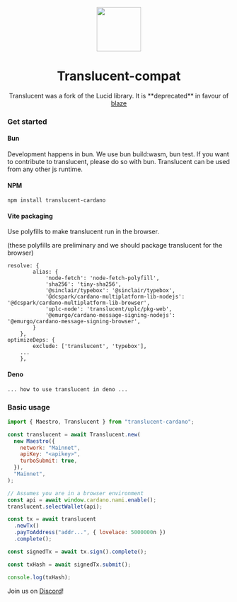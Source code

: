 <p align="center">
  <img width="100px" src="./logo/translucent.svg" align="center"/>
  <h1 align="center">Translucent-compat</h1>
  <p align="center">Translucent was a fork of the Lucid library. It is **deprecated** in favour of <a href="https://github.com/butaneprotocol/blaze-cardano" target="_blank">blaze</a> </p>
</p>

### Get started

#### Bun

Development happens in bun. We use bun build:wasm, bun test. If you want to contribute to translucent, please do so with bun.
Translucent can be used from any other js runtime.

#### NPM

```
npm install translucent-cardano
```

#### Vite packaging

Use polyfills to make translucent run in the browser.

(these polyfills are preliminary and we should package translucent for the browser)

```
resolve: {
		alias: {
			'node-fetch': 'node-fetch-polyfill',
			'sha256': 'tiny-sha256',
			'@sinclair/typebox': '@sinclair/typebox',
			'@dcspark/cardano-multiplatform-lib-nodejs': '@dcspark/cardano-multiplatform-lib-browser',
			'uplc-node': 'translucent/uplc/pkg-web',
			'@emurgo/cardano-message-signing-nodejs': '@emurgo/cardano-message-signing-browser',
		}
	},
optimizeDeps: {
		exclude: ['translucent', 'typebox'],
    ...
	},
```

#### Deno

```
... how to use translucent in deno ...
```

### Basic usage

```js
import { Maestro, Translucent } from "translucent-cardano";

const translucent = await Translucent.new(
  new Maestro({
    network: "Mainnet",
    apiKey: "<apikey>",
    turboSubmit: true,
  }),
  "Mainnet",
);

// Assumes you are in a browser environment
const api = await window.cardano.nami.enable();
translucent.selectWallet(api);

const tx = await translucent
  .newTx()
  .payToAddress("addr...", { lovelace: 5000000n })
  .complete();

const signedTx = await tx.sign().complete();

const txHash = await signedTx.submit();

console.log(txHash);
```

<!--
### Test

```
bun test
```

This library uses the canonical version of serialization-lib.
We import uplc via a wrapper for the aiken package.

### Build Wasm

The wrappers for uplc are a crate in this repository in the uplc folder.
The command build:wasm uses wasm-pack to build them.

```
deno task build:wasm
```

### Docs

Documentation is a work-in-progress
``` -->

Join us on [Discord](https://discord.gg/FAeAR6jX)!
